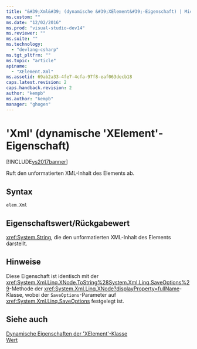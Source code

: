 ```yaml
---
title: "&#39;Xml&#39; (dynamische &#39;XElement&#39;-Eigenschaft) | Microsoft Docs"
ms.custom: ""
ms.date: "12/02/2016"
ms.prod: "visual-studio-dev14"
ms.reviewer: ""
ms.suite: ""
ms.technology: 
  - "devlang-csharp"
ms.tgt_pltfrm: ""
ms.topic: "article"
apiname: 
  - "XElement.Xml"
ms.assetid: 69ab2a33-4fe7-4cfa-97f8-eaf063decb18
caps.latest.revision: 2
caps.handback.revision: 2
author: "kempb"
ms.author: "kempb"
manager: "ghogen"
---
```

# &#39;Xml&#39; (dynamische &#39;XElement&#39;-Eigenschaft)
[!INCLUDE[vs2017banner](../code-quality/includes/vs2017banner.md)]

Ruft den unformatierten XML\-Inhalt des Elements ab.  
  
## Syntax  
  
```  
elem.Xml  
```  
  
## Eigenschaftswert\/Rückgabewert  
 <xref:System.String>, die den unformatierten XML\-Inhalt des Elements darstellt.  
  
## Hinweise  
 Diese Eigenschaft ist identisch mit der <xref:System.Xml.Linq.XNode.ToString%28System.Xml.Linq.SaveOptions%29>\-Methode der <xref:System.Xml.Linq.XNode?displayProperty=fullName>\-Klasse, wobei der `SaveOptions`\-Parameter auf <xref:System.Xml.Linq.SaveOptions> festgelegt ist.  
  
## Siehe auch  
 [Dynamische Eigenschaften der 'XElement'\-Klasse](../designers/xelement-class-dynamic-properties.md)   
 [Wert](../designers/value-xelement-dynamic-property.md)